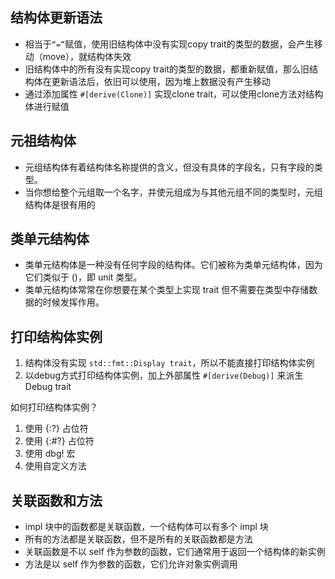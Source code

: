 ## 结构体更新语法

- 相当于`“=”`赋值，使用旧结构体中没有实现copy trait的类型的数据，会产生移动（move），就结构体失效
- 旧结构体中的所有没有实现copy trait的类型的数据，都重新赋值，那么旧结构体在更新语法后，依旧可以使用，因为堆上数据没有产生移动
- 通过添加属性 `#[derive(Clone)]` 实现clone trait，可以使用clone方法对结构体进行赋值

## 元祖结构体

- 元组结构体有着结构体名称提供的含义，但没有具体的字段名，只有字段的类型。
- 当你想给整个元组取一个名字，并使元组成为与其他元组不同的类型时，元组结构体是很有用的

## 类单元结构体

- 类单元结构体是一种没有任何字段的结构体。它们被称为类单元结构体，因为它们类似于 ()，即 unit 类型。
- 类单元结构体常常在你想要在某个类型上实现 trait 但不需要在类型中存储数据的时候发挥作用。

## 打印结构体实例

1. 结构体没有实现 `std::fmt::Display trait`，所以不能直接打印结构体实例
2. 以debug方式打印结构体实例，加上外部属性 `#[derive(Debug)]` 来派生 Debug trait

如何打印结构体实例？
1. 使用 {:?} 占位符
2. 使用 {:#?} 占位符
3. 使用 dbg! 宏
4. 使用自定义方法

## 关联函数和方法

- impl 块中的函数都是关联函数，一个结构体可以有多个 impl 块
- 所有的方法都是关联函数，但不是所有的关联函数都是方法
- 关联函数是不以 self 作为参数的函数，它们通常用于返回一个结构体的新实例
- 方法是以 self 作为参数的函数，它们允许对象实例调用
